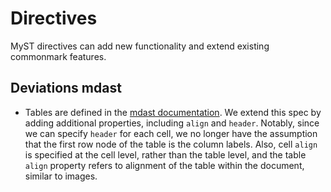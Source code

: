 # Directives

MyST directives can add new functionality and extend existing commonmark features.

## Deviations mdast

- Tables are defined in the [mdast documentation](https://github.com/syntax-tree/mdast#table). We extend this spec by adding additional properties, including `align` and `header`. Notably, since we can specify `header` for each cell, we no longer have the assumption that the first row node of the table is the column labels. Also, cell `align` is specified at the cell level, rather than the table level, and the table `align` property refers to alignment of the table within the document, similar to images.
